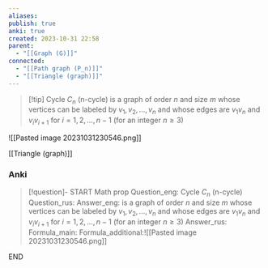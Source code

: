 ```yaml
---
aliases: 
publish: true
anki: true
created: 2023-10-31 22:58
parent:
  - "[[Graph (G)]]"
connected:
  - "[[Path graph (P_n)]]"
  - "[[Triangle (graph)]]"
---
```

> [!tip] Cycle $C_n {}$ (n-cycle)
> is a graph of order ${} n {}$ and size $m {}$ whose vertices can be labeled by ${} v_1, v_2, . . . , v_n {}$ and whose edges are ${} v_1v_n {}$ and ${} v_iv_{i+1} {}$ for $i = 1,2,...,n−1$ (for an integer ${} n ≥ 3 {}$)

![[Pasted image 20231031230546.png]]

[[Triangle (graph)]]


### Anki
> [!question]-
START
Math prop
Question_eng: Cycle $C_n {}$ (n-cycle)
Question_rus: 
Answer_eng: is a graph of order ${} n {}$ and size $m {}$ whose vertices can be labeled by ${} v_1, v_2, . . . , v_n {}$ and whose edges are ${} v_1v_n {}$ and ${} v_iv_{i+1} {}$ for $i = 1,2,...,n−1$ (for an integer ${} n ≥ 3 {}$)
Answer_rus: 
Formula_main: 
Formula_additional:![[Pasted image 20231031230546.png]]
<!--ID: 1699130136942-->
END






